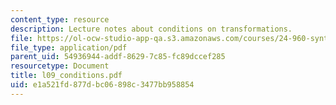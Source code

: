 ```yaml
---
content_type: resource
description: Lecture notes about conditions on transformations.
file: https://ol-ocw-studio-app-qa.s3.amazonaws.com/courses/24-960-syntactic-models-spring-2006/e1a521fd877dbc06898c3477bb958854_l09_conditions.pdf
file_type: application/pdf
parent_uid: 54936944-addf-8629-7c85-fc89dccef285
resourcetype: Document
title: l09_conditions.pdf
uid: e1a521fd-877d-bc06-898c-3477bb958854
---
```

